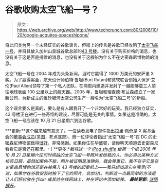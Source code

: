# 谷歌收购太空飞船一号？

> 原文：<https://web.archive.org/web/http://www.techcrunch.com:80/2006/10/20/google-acquires-spaceshipone/>

将此归类为另一个未经证实的谷歌谣言，但街上的传言是谷歌已经收购了[太空飞船一号](https://web.archive.org/web/20211026221032/http://www.scaled.com/projects/tierone/)，并将其放入加州山景城谷歌总部的[43 号楼](https://web.archive.org/web/20211026221032/http://isotropic.org/bang7/directions/plexdetail.png)。没有关于购买价格的消息，也没有关于这是否是捐赠的消息，也没有关于这艘船为什么不在史密森尼博物馆的消息。

太空飞船一号在 2004 年成为头条新闻，当时它赢得了 1000 万美元的安萨里 X 奖。为了赢得奖金，航天设计师伯特·鲁坦(Burt Rutan)和微软联合创始人保罗·艾伦(Paul Allen)领导了第一个私人团队，在两周内建造并发射了一艘能够载三人前往地球表面 100 公里以上的航天器。2005 年，鲁坦和理查德·布兰森成立了一家新公司，为新成立的维珍银河太空公司生产一艘名为“太空飞船二号”的新船。

这个谣言要么是真的，要么是有人跟我开了一个非常好的玩笑。我已经独立证实，43 号楼正在进行一些奇怪的建设，尽管可能是无关的事情。如果这是准确的，太空飞船一号应该在 10 月 21 日星期六到达谷歌。

***更新:**这个越来越有意思了。一位读者发电子邮件指出拉里·佩奇是 X 奖基金会的[董事会成员](https://web.archive.org/web/20211026221032/http://www.xprize.org/about/board.html)(见[图](https://web.archive.org/web/20211026221032/http://www.xprize.org/about/)，死点底部)，而一位评论者指出“太空飞船一号”在 DC 的史密森尼博物馆做得[很好](https://web.archive.org/web/20211026221032/http://en.wikipedia.org/wiki/Image:Ss1_smithsonian.jpg)，非常感谢。如果你住在华盛顿，请你明天顺道去史密森尼看看它是否还在那里。:-)
 **更多:**我将送一个 [iPod shuffle](https://web.archive.org/web/20211026221032/http://www.apple.com/ipodshuffle/) 给第一个把 2006 年 10 月 21 日星期六任何时间拍的太空飞船一号照片发给我的人。你必须以某种方式核实日期，虽然如果你不能，照片被证明是准确的，我会尊重它。我不在乎它是在史密森尼博物馆还是在被吊入 43 号楼的起重机上——我只想知道它在哪里(不过，如果你在谷歌安装时拍下了它的照片，会加分)。判断这一点最简单的方法是让人们把它放在 flickr 或其他在线网站上，并在评论中添加链接。*
 ***最终更新:** [谜团解开](https://web.archive.org/web/20211026221032/http://www.beta.techcrunch.com/2006/10/21/spaceshipone-mystery-solved/)。*